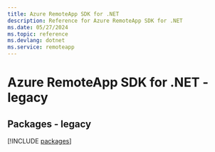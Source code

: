 ```yaml
---
title: Azure RemoteApp SDK for .NET
description: Reference for Azure RemoteApp SDK for .NET
ms.date: 05/27/2024
ms.topic: reference
ms.devlang: dotnet
ms.service: remoteapp
---
```

# Azure RemoteApp SDK for .NET - legacy
## Packages - legacy
[!INCLUDE [packages](remoteapp-index.md)]